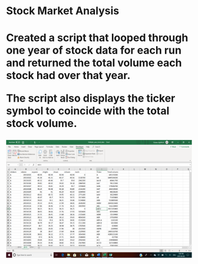 <h1>Stock Market Analysis<h1>


Created a script that looped through one year of stock data for each run and returned the total volume each stock had over that year.

The script also displays the ticker symbol to coincide with the total stock volume.

![screenshot](https://github.com/Sbagni/VBA-Macro/blob/master/screenshot2.png)


